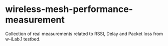 # wireless-mesh-performance-measurement
Collection of real measurements related to RSSI, Delay and Packet loss from w-iLab.1 testbed.
